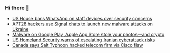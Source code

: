 ### Hi there 👋

<!--START_SECTION:feed-->
* [US House bans WhatsApp on staff devices over security concerns](https://www.bleepingcomputer.com/news/security/us-house-bans-whatsapp-on-staff-devices-over-security-concerns/)
* [APT28 hackers use Signal chats to launch new malware attacks on Ukraine](https://www.bleepingcomputer.com/news/security/apt28-hackers-use-signal-chats-to-launch-new-malware-attacks-on-ukraine/)
* [Malware on Google Play, Apple App Store stole your photos—and crypto](https://www.bleepingcomputer.com/news/security/malware-on-google-play-app-store-stole-your-photos-and-crypto/)
* [US Homeland Security warns of escalating Iranian cyberattack risks](https://www.bleepingcomputer.com/news/security/us-homeland-security-warns-of-escalating-iranian-cyberattack-risks/)
* [Canada says Salt Typhoon hacked telecom firm via Cisco flaw](https://www.bleepingcomputer.com/news/security/canada-says-salt-typhoon-hacked-telecom-firm-via-cisco-flaw/)
<!--END_SECTION:feed-->

<!--
**frankenk/frankenk** is a ✨ _special_ ✨ repository because its `README.md` (this file) appears on your GitHub profile.

Here are some ideas to get you started:

- 🔭 I’m currently working on ...
- 🌱 I’m currently learning ...
- 👯 I’m looking to collaborate on ...
- 🤔 I’m looking for help with ...
- 💬 Ask me about ...
- 📫 How to reach me: ...
- 😄 Pronouns: ...
- ⚡ Fun fact: ...
-->



